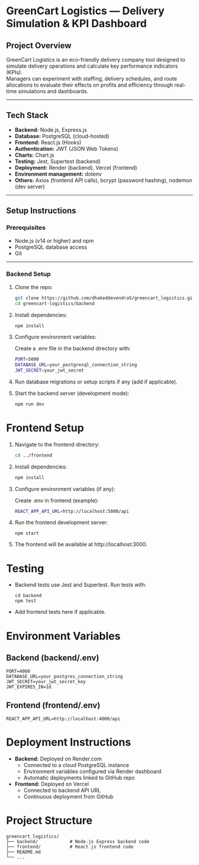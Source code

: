 # GreenCart Logistics — Delivery Simulation & KPI Dashboard

## Project Overview

GreenCart Logistics is an eco-friendly delivery company tool designed to simulate delivery operations and calculate key performance indicators (KPIs).  
Managers can experiment with staffing, delivery schedules, and route allocations to evaluate their effects on profits and efficiency through real-time simulations and dashboards.

---

## Tech Stack

- **Backend:** Node.js, Express.js  
- **Database:** PostgreSQL (cloud-hosted)  
- **Frontend:** React.js (Hooks)  
- **Authentication:** JWT (JSON Web Tokens)  
- **Charts:** Chart.js  
- **Testing:** Jest, Supertest (backend)  
- **Deployment:** Render (backend), Vercel (frontend)  
- **Environment management:** dotenv  
- **Others:** Axios (frontend API calls), bcrypt (password hashing), nodemon (dev server)

---

## Setup Instructions

### Prerequisites

- Node.js (v14 or higher) and npm  
- PostgreSQL database access  
- Git

---

### Backend Setup

1. Clone the repo:
   ```bash
   git clone https://github.com/dhakeddevendra5/greencart_logistics.git
   cd greencart-logistics/backend

2. Install dependencies:
   ```bash
   npm install

3. Configure environment variables:
   
   Create a .env file in the backend directory with:
   ```bash
   PORT=5000
   DATABASE_URL=your_postgresql_connection_string
   JWT_SECRET=your_jwt_secret

4. Run database migrations or setup scripts if any (add if applicable).

5. Start the backend server (development mode):
   ```bash
   npm run dev

# Frontend Setup
1. Navigate to the frontend directory:
   ```bash
   cd ../frontend
   
2. Install dependencies:
   ```bash
   npm install
   
3. Configure environment variables (if any):

   Create .env in frontend (example):
   ```bash
   REACT_APP_API_URL=http://localhost:5000/api

4. Run the frontend development server:
   ```
   npm start
5. The frontend will be available at http://localhost:3000.

# Testing
- Backend tests use Jest and Supertest. Run tests with:

   ```
   cd backend
   npm test
- Add frontend tests here if applicable.

# Environment Variables
## Backend (backend/.env)
   ```
   PORT=4000
   DATABASE_URL=your_postgres_connection_string
   JWT_SECRET=your_jwt_secret_key
   JWT_EXPIRES_IN=1d
```
## Frontend (frontend/.env)
   ```
   REACT_APP_API_URL=http://localhost:4000/api
   ```   
# Deployment Instructions
- **Backend:** Deployed on Render.com
   - Connected to a cloud PostgreSQL instance
   - Environment variables configured via Render dashboard
   - Automatic deployments linked to GitHub repo
- **Frontend:** Deployed on Vercel
   - Connected to backend API URL
   - Continuous deployment from GitHub

# Project Structure
   ```
   greencart_logistics/
   ├── backend/            # Node.js Express backend code
   ├── frontend/           # React.js frontend code
   ├── README.md
   └── ...

